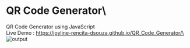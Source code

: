 # QR Code Generator\
QR Code Generator using JavaScript\
Live  Demo : https://joyline-rencita-dsouza.github.io/QR_Code_Generator/\
![output](https://github.com/user-attachments/assets/7784a793-52c3-40f3-9ce8-aef6de28e9df)

